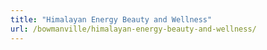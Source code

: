 ```yaml
---
title: "Himalayan Energy Beauty and Wellness"
url: /bowmanville/himalayan-energy-beauty-and-wellness/
---
```

